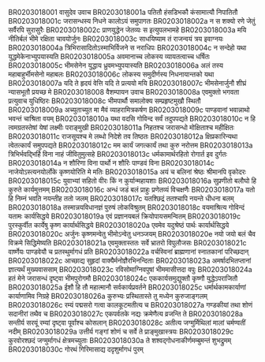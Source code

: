 BR0203018001	वासुदेव उवाच
BR0203018001a	पतितौ हंसडिभकौ कंसामात्यौ निपातितौ
BR0203018001c	जरासन्धस्य निधने कालोऽयं समुपागतः
BR0203018002a	न स शक्यो रणे जेतुं सर्वैरपि सुरासुरैः
BR0203018002c	प्राणयुद्धेन जेतव्यः स इत्युपलभामहे
BR0203018003a	मयि नीतिर्बलं भीमे रक्षिता चावयोर्जुनः
BR0203018003c	साधयिष्याम तं राजन्वयं त्रय इवाग्नयः
BR0203018004a	त्रिभिरासादितोऽस्माभिर्विजने स नराधिपः
BR0203018004c	न सन्देहो यथा युद्धमेकेनाभ्युपयास्यति
BR0203018005a	अवमानाच्च लोकस्य व्यायतत्वाच्च धर्षितः
BR0203018005c	भीमसेनेन युद्धाय ध्रुवमभ्युपयास्यति
BR0203018006a	अलं तस्य महाबाहुर्भीमसेनो महाबलः
BR0203018006c	लोकस्य समुदीर्णस्य निधनायान्तको यथा
BR0203018007a	यदि ते हृदयं वेत्ति यदि ते प्रत्ययो मयि
BR0203018007c	भीमसेनार्जुनौ शीघ्रं न्यासभूतौ प्रयच्छ मे
BR0203018008    वैशम्पायन उवाच
BR0203018008a	एवमुक्तो भगवता प्रत्युवाच युधिष्ठिरः
BR0203018008c	भीमपार्थौ समालोक्य सम्प्रहृष्टमुखौ स्थितौ
BR0203018009a	अच्युताच्युत मा मैवं व्याहरामित्रकर्षण
BR0203018009c	पाण्डवानां भवान्नाथो भवन्तं चाश्रिता वयम्
BR0203018010a	यथा वदसि गोविन्द सर्वं तदुपपद्यते
BR0203018010c	न हि त्वमग्रतस्तेषां येषां लक्ष्मीः पराङ्मुखी
BR0203018011a	निहतश्च जरासन्धो मोक्षिताश्च महीक्षितः
BR0203018011c	राजसूयश्च मे लब्धो निदेशे तव तिष्ठतः
BR0203018012a	क्षिप्रकारिन्यथा त्वेतत्कार्यं समुपपद्यते
BR0203018012c	मम कार्यं जगत्कार्यं तथा कुरु नरोत्तम
BR0203018013a	त्रिभिर्भवद्भिर्हि विना नाहं जीवितुमुत्सहे
BR0203018013c	धर्मकामार्थरहितो रोगार्त इव दुर्गतः
BR0203018014a	न शौरिणा विना पार्थो न शौरिः पाण्डवं विना
BR0203018014c	नाजेयोऽस्त्यनयोर्लोके कृष्णयोरिति मे मतिः
BR0203018015a	अयं च बलिनां श्रेष्ठः श्रीमानपि वृकोदरः
BR0203018015c	युवाभ्यां सहितो वीरः किं न कुर्यान्महायशाः
BR0203018016a	सुप्रणीतो बलौघो हि कुरुते कार्यमुत्तमम्
BR0203018016c	अन्धं जडं बलं प्राहुः प्रणेतव्यं विचक्षणैः
BR0203018017a	यतो हि निम्नं भवति नयन्तीह ततो जलम्
BR0203018017c	यतश्छिद्रं ततश्चापि नयन्ते धीधना बलम्
BR0203018018a	तस्मान्नयविधानज्ञं पुरुषं लोकविश्रुतम्
BR0203018018c	वयमाश्रित्य गोविन्दं यतामः कार्यसिद्धये
BR0203018019a	एवं प्रज्ञानयबलं क्रियोपायसमन्वितम्
BR0203018019c	पुरस्कुर्वीत कार्येषु कृष्ण कार्यार्थसिद्धये
BR0203018020a	एवमेव यदुश्रेष्ठं पार्थः कार्यार्थसिद्धये
BR0203018020c	अर्जुनः कृष्णमन्वेतु भीमोऽन्वेतु धनञ्जयम्
BR0203018020e	नयो जयो बलं चैव विक्रमे सिद्धिमेष्यति
BR0203018021a	एवमुक्तास्ततः सर्वे भ्रातरो विपुलौजसः
BR0203018021c	वार्ष्णेयः पाण्डवेयौ च प्रतस्थुर्मागधं प्रति
BR0203018022a	वर्चस्विनां ब्राह्मणानां स्नातकानां परिच्छदान्
BR0203018022c	आच्छाद्य सुहृदां वाक्यैर्मनोज्ञैरभिनन्दिताः
BR0203018023a	अमर्षादभितप्तानां ज्ञात्यर्थं मुख्यवाससाम्
BR0203018023c	रविसोमाग्निवपुषां भीममासीत्तदा वपुः
BR0203018024a	हतं मेने जरासन्धं दृष्ट्वा भीमपुरोगमौ
BR0203018024c	एककार्यसमुद्युक्तौ कृष्णौ युद्धेऽपराजितौ
BR0203018025a	ईशौ हि तौ महात्मानौ सर्वकार्यप्रवर्तने
BR0203018025c	धर्मार्थकामकार्याणां कार्याणामिव निग्रहे
BR0203018026a	कुरुभ्यः प्रस्थितास्ते तु मध्येन कुरुजाङ्गलम्
BR0203018026c	रम्यं पद्मसरो गत्वा कालकूटमतीत्य च
BR0203018027a	गण्डकीयां तथा शोणं सदानीरां तथैव च
BR0203018027c	एकपर्वतके नद्यः क्रमेणैत्य व्रजन्ति ते
BR0203018028a	सन्तीर्य सरयूं रम्यां दृष्ट्वा पूर्वांश्च कोसलान्
BR0203018028c	अतीत्य जग्मुर्मिथिलां मालां चर्मण्वतीं नदीम्
BR0203018029a	उत्तीर्य गङ्गां शोणं च सर्वे ते प्राङ्मुखास्त्रयः
BR0203018029c	कुरवोरश्छदं जग्मुर्मागधं क्षेत्रमच्युताः
BR0203018030a	ते शश्वद्गोधनाकीर्णमम्बुमन्तं शुभद्रुमम्
BR0203018030c	गोरथं गिरिमासाद्य ददृशुर्मागधं पुरम्

